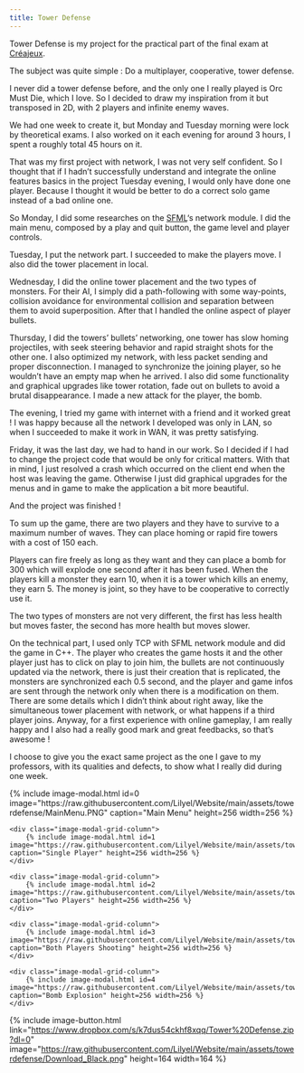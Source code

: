 ```yaml
---
title: Tower Defense
---
```


Tower Defense is my project for the practical part of the final exam at [Créajeux](http://www.creajeux.fr/).

The subject was quite simple : Do a multiplayer, cooperative, tower defense.

I never did a tower defense before, and the only one I really played is Orc Must Die, which I love. So I decided to draw my inspiration from it but transposed in 2D, with 2 players and infinite enemy waves.

We had one week to create it, but Monday and Tuesday morning were lock by theoretical exams. I also worked on it each evening for around 3 hours, I spent a roughly total 45 hours on it.

That was my first project with network, I was not very self confident. So I thought that if I hadn’t successfully understand and integrate the online features basics in the project Tuesday evening, I would only have done one player. Because I thought it would be better to do a correct solo game instead of a bad online one.

So Monday, I did some researches on the [SFML](http://www.sfml-dev.org/)‘s network module. I did the main menu, composed by a play and quit button, the game level and player controls.

Tuesday, I put the network part. I succeeded to make the players move. I also did the tower placement in local.

Wednesday, I did the online tower placement and the two types of monsters. For their AI, I simply did a path-following with some way-points, collision avoidance for environmental collision and separation between them to avoid superposition. After that I handled the online aspect of player bullets.

Thursday, I did the towers’ bullets’ networking, one tower has slow homing projectiles, with seek steering behavior and rapid straight shots for the other one. I also optimized my network, with less packet sending and proper disconnection. I managed to synchronize the joining player, so he wouldn’t have an empty map when he arrived. I also did some functionality and graphical upgrades like tower rotation, fade out on bullets to avoid a brutal disappearance. I made a new attack for the player, the bomb.

The evening, I tried my game with internet with a friend and it worked great ! I was happy because all the network I developed was only in LAN, so when I succeeded to make it work in WAN, it was pretty satisfying.

Friday, it was the last day, we had to hand in our work. So I decided if I had to change the project code that would be only for critical matters. With that in mind, I just resolved a crash which occurred on the client end when the host was leaving the game. Otherwise I just did graphical upgrades for the menus and in game to make the application a bit more beautiful.

And the project was finished !

To sum up the game, there are two players and they have to survive to a maximum number of waves. They can place homing or rapid fire towers with a cost of 150 each.

Players can fire freely as long as they want and they can place a bomb for 300 which will explode one second after it has been fused. When the players kill a monster they earn 10, when it is a tower which kills an enemy, they earn 5. The money is joint, so they have to be cooperative to correctly use it.

The two types of monsters are not very different, the first has less health but moves faster, the second has more health but moves slower.

On the technical part, I used only TCP with SFML network module and did the game in C++. The player who creates the game hosts it and the other player just has to click on play to join him, the bullets are not continuously updated via the network, there is just their creation that is replicated, the monsters are synchronized each 0.5 second, and the player and game infos are sent through the network only when there is a modification on them. There are some details which I didn’t think about right away, like the simultaneous tower placement with network, or what happens if a third player joins. Anyway, for a first experience with online gameplay, I am really happy and I also had a really good mark and great feedbacks, so that’s awesome !

I choose to give you the exact same project as the one I gave to my professors, with its qualities and defects, to show what I really did during one week.

<div class="image-modal-grid-row"> 
    <div class="image-modal-grid-column">
        {% include image-modal.html id=0 image="https://raw.githubusercontent.com/Lilyel/Website/main/assets/towerdefense/MainMenu.PNG" caption="Main Menu" height=256 width=256 %}
    </div>

    <div class="image-modal-grid-column">
        {% include image-modal.html id=1 image="https://raw.githubusercontent.com/Lilyel/Website/main/assets/towerdefense/Towers.PNG" caption="Single Player" height=256 width=256 %}
    </div>

    <div class="image-modal-grid-column">
        {% include image-modal.html id=2 image="https://raw.githubusercontent.com/Lilyel/Website/main/assets/towerdefense/TwoPlayer.PNG" caption="Two Players" height=256 width=256 %}
    </div>

    <div class="image-modal-grid-column">
        {% include image-modal.html id=3 image="https://raw.githubusercontent.com/Lilyel/Website/main/assets/towerdefense/BothShooting.PNG" caption="Both Players Shooting" height=256 width=256 %}
    </div>

    <div class="image-modal-grid-column">
        {% include image-modal.html id=4 image="https://raw.githubusercontent.com/Lilyel/Website/main/assets/towerdefense/BombExplosion.PNG" caption="Bomb Explosion" height=256 width=256 %}
    </div>
</div>

 {% include image-button.html link="https://www.dropbox.com/s/k7dus54ckhf8xqq/Tower%20Defense.zip?dl=0" image="https://raw.githubusercontent.com/Lilyel/Website/main/assets/towerdefense/Download_Black.png" height=164 width=164 %}
